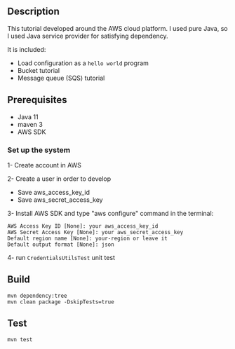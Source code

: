 ## Description
This tutorial developed around the AWS cloud platform. 
I used pure Java, so I used Java service provider for satisfying dependency.

It is included:
- Load configuration as a `hello world` program
- Bucket tutorial
- Message queue (SQS) tutorial

## Prerequisites
- Java 11
- maven 3
- AWS SDK

### Set up the system
1- Create account in AWS

2- Create a user in order to develop

- Save aws_access_key_id
- Save aws_secret_access_key

3- Install AWS SDK and type "aws configure" command in the terminal:

    AWS Access Key ID [None]: your aws_access_key_id
    AWS Secret Access Key [None]: your aws_secret_access_key
    Default region name [None]: your-region or leave it
    Default output format [None]: json

4- run `CredentialsUtilsTest` unit test

## Build
    mvn dependency:tree
    mvn clean package -DskipTests=true

## Test
    mvn test



